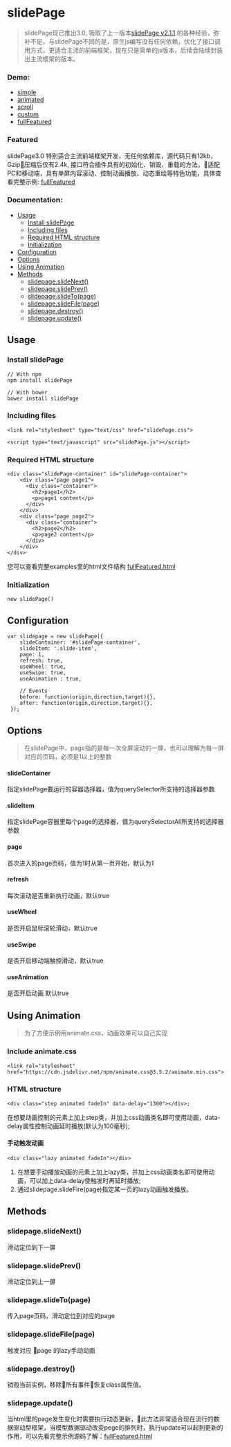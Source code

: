 # slidePage

 > slidePage现已推出3.0, 吸取了上一版本[slidePage v2.1.1](https://github.com/lipten/slidePage/tree/v2) 的各种经验，弥补不足，与slidePage不同的是，原生js编写没有任何依赖，优化了接口调用方式，更适合主流的前端框架，现在只是简单的js版本，后续会陆续封装出主流框架的版本。

### Demo:
* [simple](http://lipten.link/projects/slidePage3/examples/simple.html)
* [animated](http://lipten.link/projects/slidePage3/examples/animated.html)
* [scroll](http://lipten.link/projects/slidePage3/examples/scroll.html) 
* [custom](http://lipten.link/projects/slidePage3/examples/custom.html) 
* [fullFeatured](http://lipten.link/projects/slidePage3/examples/fullFeatured.html)

### Featured
slidePage3.0 特别适合主流前端框架开发，无任何依赖库，源代码只有12kb，Gzip压缩后仅有2.4k, 接口符合插件具有的初始化、销毁、重载的方法，适配PC和移动端，具有单屏内容滚动、控制动画播放、动态重绘等特色功能，具体查看完整示例: [fullFeatured](http://lipten.link/projects/slidePage3/examples/fullFeatured.html)

### Documentation:
* [Usage](#usage)
  * [Install slidePage](#install-slidepage)
  * [Including files](#including-files)
  * [Required HTML structure](#required-html-structure)
  * [Initialization](#initialization)
* [Configuration](#configuration)
* [Options](#options)
* [Using Animation](#using-animation)
* [Methods](#methods)
  * [slidepage.slideNext()](#slidepageslidenext)
  * [slidepage.slidePrev()](#slidepageslideprev)
  * [slidepage.slideTo(page)](#slidepageslidetopage)
  * [slidepage.slideFile(page)](#slidepageslidefilepage)
  * [slidepage.destroy()](#slidepagedestroy)
  * [slidepage.update()](#slidepageupdate)


## Usage

### Install slidePage
```
// With npm
npm install slidePage

// With bower
bower install slidePage
```

### Including files
```
<link rel="stylesheet" type="text/css" href="slidePage.css">

<script type="text/javascript" src="slidePage.js"></script>
```

### Required HTML structure
```
<div class="slidePage-container" id="slidePage-container">
    <div class="page page1">
      <div class="container">
        <h2>page1</h2>
        <p>page1 content</p>
      </div>
    </div>
    <div class="page page2">
      <div class="container">
        <h2>page2</h2>
        <p>page2 content</p>
      </div>
    </div>
</div>
```
您可以查看完整examples里的html文件结构 [fullFeatured.html](https://github.com/lipten/slidePage/blob/master/examples/fullFeatured.html)

### Initialization
```
new slidePage()
```

## Configuration
```
var slidepage = new slidePage({
    slideContainer: '#slidePage-container',
    slideItem: '.slide-item',
    page: 1,
    refresh: true,
    useWheel: true,
    useSwipe: true,
    useAnimation : true,

    // Events
    before: function(origin,direction,target){},
    after: function(origin,direction,target){},
 });
```
## Options
> 在slidePage中，page指的是每一次全屏滚动的一屏，也可以理解为每一屏对应的页码，必须是1以上的整数

#### slideContainer
指定slidePage要运行的容器选择器，值为querySelector所支持的选择器参数

#### slideItem
指定slidePage容器里每个page的选择器，值为querySelectorAll所支持的选择器参数

#### page
首次进入的page页码，值为1时从第一页开始，默认为1

#### refresh
每次滚动是否重新执行动画，默认true

#### useWheel
是否开启鼠标滚轮滑动，默认true

#### useSwipe
是否开启移动端触控滑动，默认true

#### useAnimation
是否开启动画 默认true


## Using Animation

> 为了方便示例用animate.css，动画效果可以自己实现

### Include animate.css
```
<link rel="stylesheet" href="https://cdn.jsdelivr.net/npm/animate.css@3.5.2/animate.min.css">
```

### HTML structure
```
<div class="step animated fadeIn" data-delay="1300"></div>;
```
在想要动画控制的元素上加上step类，并加上css动画类名即可使用动画，data-delay属性控制动画延时播放(默认为100毫秒);

#### 手动触发动画

```
<div class="lazy animated fadeIn"></div>
```
1. 在想要手动播放动画的元素上加上lazy类，并加上css动画类名即可使用动画，可以加上data-delay使触发时再延时播放;
2. 通过slidepage.slideFire(page)指定某一页的lazy动画触发播放。

## Methods

### slidepage.slideNext()
滑动定位到下一屏

### slidepage.slidePrev()
滑动定位到上一屏

### slidepage.slideTo(page)
传入page页码，滑动定位到对应的page

### slidepage.slideFile(page)
触发对应 page 的lazy手动动画

### slidepage.destroy()
销毁当前实例，移除所有事件恢复class属性值。

### slidepage.update()
当html里的page发生变化时需要执行动态更新，此方法非常适合现在流行的数据驱动型框架，当模型数据驱动改变pege的排列时，执行update可以起到更新的作用，可以先看完整示例源码了解：[fullFeatured.html](http://lipten.link/projects/slidePage3/examples/fullFeatured.html)

